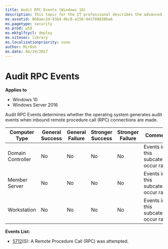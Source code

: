 ```yaml
---
title: Audit RPC Events (Windows 10)
description: This topic for the IT professional describes the advanced security audit policy setting, Audit RPC Events, which determines whether the operating system generates audit events when inbound remote procedure call (RPC) connections are made.
ms.assetid: 868aec2d-93b4-4bc8-a150-941f88838ba6
ms.pagetype: security
ms.prod: w10
ms.mktglfcycl: deploy
ms.sitesec: library
ms.localizationpriority: none
author: Mir0sh
ms.date: 04/19/2017
---
```


# Audit RPC Events

**Applies to**
-   Windows 10
-   Windows Server 2016


Audit RPC Events determines whether the operating system generates audit events when inbound remote procedure call (RPC) connections are made.

| Computer Type     | General Success | General Failure | Stronger Success | Stronger Failure | Comments                                 |
|-------------------|-----------------|-----------------|------------------|------------------|------------------------------------------|
| Domain Controller | No              | No              | No               | No               | Events in this subcategory occur rarely. |
| Member Server     | No              | No              | No               | No               | Events in this subcategory occur rarely. |
| Workstation       | No              | No              | No               | No               | Events in this subcategory occur rarely. |

**Events List:**

-   [5712](event-5712.md)(S): A Remote Procedure Call (RPC) was attempted.


